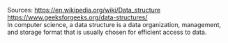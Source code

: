 Sources:
https://en.wikipedia.org/wiki/Data_structure
https://www.geeksforgeeks.org/data-structures/
\
In computer science, a data structure is a data organization, management, and storage format that is usually chosen for efficient access to data.
